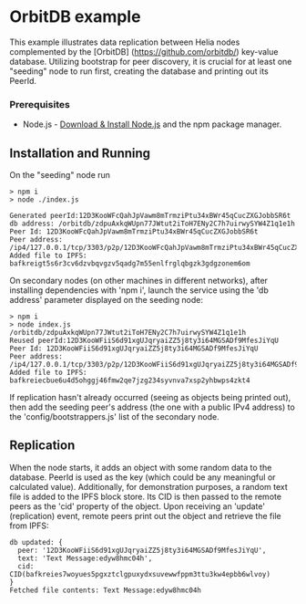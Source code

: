 # OrbitDB example
This example illustrates data replication between Helia nodes complemented by the [OrbitDB] (https://github.com/orbitdb/) key-value database. Utilizing bootstrap for peer discovery, it is crucial for at least one "seeding" node to run first, creating the database and printing out its PeerId.

### Prerequisites
- Node.js - [Download & Install Node.js](https://nodejs.org/en/download/) and the npm package manager.

## Installation and Running 
On the "seeding" node run

```console
> npm i
> node ./index.js

Generated peerId:12D3KooWFcQahJpVawm8mTrmziPtu34xBWr45qCucZXGJobbSR6t
db address: /orbitdb/zdpuAxkqWUpn77JWtut2iToH7ENy2C7h7uirwySYW4Z1q1e1h
Peer Id: 12D3KooWFcQahJpVawm8mTrmziPtu34xBWr45qCucZXGJobbSR6t
Peer address: /ip4/127.0.0.1/tcp/3303/p2p/12D3KooWFcQahJpVawm8mTrmziPtu34xBWr45qCucZXGJobbSR6t,/ip4/172.18.142.112/tcp/3303/p2p/12D3KooWFcQahJpVawm8mTrmziPtu34xBWr45qCucZXGJobbSR6t,/ip4/127.0.0.1/tcp/3304/ws/p2p/12D3KooWFcQahJpVawm8mTrmziPtu34xBWr45qCucZXGJobbSR6t,/ip4/172.18.142.112/tcp/3304/ws/p2p/12D3KooWFcQahJpVawm8mTrmziPtu34xBWr45qCucZXGJobbSR6t
Added file to IPFS: bafkreigt5s6r3cv6dzvbqvgzv5qadg7m55enlfrglqbgzk3gdgzonem6om
```

On secondary nodes (on other machines in different networks), after installing dependencies with 'npm i', launch the service using the 'db address' parameter displayed on the seeding node:

```console
> npm i
> node index.js /orbitdb/zdpuAxkqWUpn77JWtut2iToH7ENy2C7h7uirwySYW4Z1q1e1h
Reused peerId:12D3KooWFiiS6d91xgUJqryaiZZ5j8ty3i64MGSADf9MfesJiYqU
Peer Id: 12D3KooWFiiS6d91xgUJqryaiZZ5j8ty3i64MGSADf9MfesJiYqU
Peer address: /ip4/127.0.0.1/tcp/3303/p2p/12D3KooWFiiS6d91xgUJqryaiZZ5j8ty3i64MGSADf9MfesJiYqU,/ip4/172.20.64.111/tcp/3303/p2p/12D3KooWFiiS6d91xgUJqryaiZZ5j8ty3i64MGSADf9MfesJiYqU,/ip4/127.0.0.1/tcp/3304/ws/p2p/12D3KooWFiiS6d91xgUJqryaiZZ5j8ty3i64MGSADf9MfesJiYqU,/ip4/172.20.64.111/tcp/3304/ws/p2p/12D3KooWFiiS6d91xgUJqryaiZZ5j8ty3i64MGSADf9MfesJiYqU
Added file to IPFS: bafkreiecbue6u4d5ohggj46fmw2qe7jzg234syvnva7xsp2yhbwps4zkt4
```
If replication hasn't already occurred (seeing as objects being printed out), then add the seeding peer's address (the one with a public IPv4 address) to the 'config/bootstrappers.js' list of the secondary node.


## Replication
When the node starts, it adds an object with some random data to the database. PeerId is used as the key (which could be any meaningful or calculated value). Additionally, for demonstration purposes, a random text file is added to the IPFS block store. Its CID is then passed to the remote peers as the 'cid' property of the object. Upon receiving an 'update' (replication) event, remote peers print out the object and retrieve the file from IPFS:


```console
db updated: {
  peer: '12D3KooWFiiS6d91xgUJqryaiZZ5j8ty3i64MGSADf9MfesJiYqU',
  text: 'Text Message:edyw8hmc04h',
  cid: CID(bafkreies7woyues5pgxztclgpuxydxsuvewwfppm3ttu3kw4epbb6wlvoy)
}
Fetched file contents: Text Message:edyw8hmc04h
```

